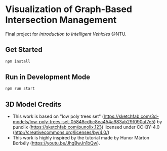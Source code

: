 # Visualization of Graph-Based Intersection Management
Final project for <i>Introduction to Intelligent Vehicles</i> @NTU.

## Get Started
```bash
npm install
```

## Run in Development Mode
```bash
npm run start
```

## 3D Model Credits
- This work is based on "low poly trees set" (https://sketchfab.com/3d-models/low-poly-trees-set-05848cdbc8ea454a983ab29f090af7e5) by punolix (https://sketchfab.com/punolix.123) licensed under CC-BY-4.0 (http://creativecommons.org/licenses/by/4.0/)
- This work is highly inspired by the tutorial made by Hunor Márton Borbély (https://youtu.be/JhgBwJn1bQw).
